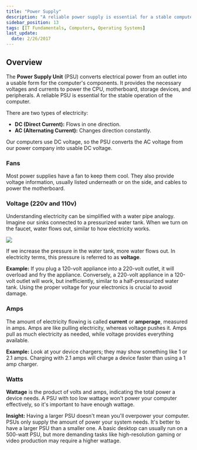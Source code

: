 ```yaml
---
title: "Power Supply"
description: "A reliable power supply is essential for a stable computer."
sidebar_position: 13
tags: [IT Fundamentals, Computers, Operating Systems]
last_update:
  date: 2/26/2017
---
```


## Overview 

The **Power Supply Unit** (PSU) converts electrical power from an outlet into a usable form for the computer's components. It provides the necessary voltages and currents to power the CPU, motherboard, storage devices, and peripherals. A reliable PSU is essential for the stable operation of the computer.

There are two types of electricity:

- **DC (Direct Current):** Flows in one direction.
- **AC (Alternating Current):** Changes direction constantly.

Our computers use DC voltage, so the PSU converts the AC voltage from our power company into usable DC voltage.

### Fans

Most power supplies have a fan to keep them cool. They also provide voltage information, usually listed underneath or on the side, and cables to power the motherboard.

### Voltage (220v and 110v)

Understanding electricity can be simplified with a water pipe analogy. Imagine our sinks connected to a pressurized water tank. When we turn on the faucet, water flows out, similar to how electricity works. 

<div class="img-center">

![](/img/docs/comphwvoltsampwatts.png)

</div>

If we increase the pressure in the water tank, more water flows out. In electricity terms, this pressure is referred to as **voltage**. 

**Example:** If you plug a 120-volt appliance into a 220-volt outlet, it will overload and fry the appliance. Conversely, a 220-volt appliance in a 120-volt outlet will work, but inefficiently, similar to a half-pressurized water tank. Using the proper voltage for your electronics is crucial to avoid damage.

### Amps

The amount of electricity flowing is called **current** or **amperage**, measured in amps. Amps are like pulling electricity, whereas voltage pushes it. Amps pull as much electricity as needed, while voltage provides everything available.

**Example:** Look at your device chargers; they may show something like 1 or 2.1 amps. Charging with 2.1 amps will charge a device faster than using a 1 amp charger.

### Watts

**Wattage** is the product of volts and amps, indicating the total power a device needs. A PSU with too low wattage won't power your computer effectively, so it's important to have enough wattage.

**Insight:** Having a larger PSU doesn't mean you'll overpower your computer. PSUs only supply the amount of power your system needs. It's better to have a larger PSU than a smaller one. A basic desktop can usually run on a 500-watt PSU, but more demanding tasks like high-resolution gaming or video production may require a higher wattage.


